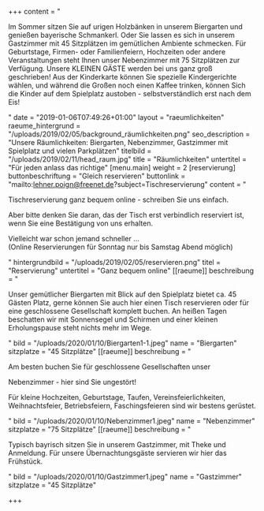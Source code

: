 +++
content = "<p>Im Sommer sitzen Sie auf urigen Holzbänken in unserem Biergarten und genießen bayerische Schmankerl. Oder Sie lassen es sich in unserem Gastzimmer mit 45 Sitzplätzen im gemütlichen Ambiente schmecken. Für Geburtstage, Firmen- oder Familienfeiern, Hochzeiten oder andere Veranstaltungen steht Ihnen unser Nebenzimmer mit 75 Sitzplätzen zur Verfügung. Unsere KLEINEN GÄSTE werden bei uns ganz groß geschrieben! Aus der Kinderkarte können Sie spezielle Kindergerichte wählen, und während die Großen noch einen Kaffee trinken, können Sich die Kinder auf dem Spielplatz austoben - selbstverständlich erst nach dem Eis!</p>"
date = "2019-01-06T07:49:26+01:00"
layout = "raeumlichkeiten"
raeume_hintergrund = "/uploads/2019/02/05/background_räumlichkeiten.png"
seo_description = "Unsere Räumlichkeiten: Biergarten, Nebenzimmer, Gastzimmer mit Spielplatz und vielen Parkplätzen"
titelbild = "/uploads/2019/02/11/head_raum.jpg"
title = "Räumlichkeiten"
untertitel = "Für jeden anlass das richtige"
[menu.main]
weight = 2
[reservierung]
buttonbeschriftung = "Gleich reservieren"
buttonlink = "mailto:lehner.poign@freenet.de?subject=Tischreservierung"
content = "<p>Tischreservierung ganz bequem online - schreiben Sie uns einfach.</p><p>Aber bitte denken Sie daran, das der Tisch erst verbindlich reserviert ist, wenn Sie eine Bestätigung von uns erhalten.</p><p>Vielleicht war schon jemand schneller ...<br>(Online Reservierungen für Sonntag nur bis Samstag Abend möglich)</p>"
hintergrundbild = "/uploads/2019/02/05/reservieren.png"
titel = "Reservierung"
untertitel = "Ganz bequem online"
[[raeume]]
beschreibung = "<p>Unser gemütlicher Biergarten mit Blick auf den Spielplatz bietet ca. 45 Gästen Platz, gerne können Sie auch hier einen Tisch reservieren oder für eine geschlossene Gesellschaft komplett buchen. An heißen Tagen beschatten wir mit Sonnensegel und Schirmen und einer kleinen Erholungspause steht nichts mehr im Wege.</p>"
bild = "/uploads/2020/01/10/Biergarten1-1.jpeg"
name = "Biergarten"
sitzplatze = "45 Sitzplätze"
[[raeume]]
beschreibung = "<p>Am besten buchen Sie für geschlossene Gesellschaften unser </p><p>Nebenzimmer - hier sind Sie ungestört!</p><p>Für kleine Hochzeiten, Geburtstage, Taufen, Vereinsfeierlichkeiten, Weihnachtsfeier, Betriebsfeiern, Faschingsfeieren sind wir bestens gerüstet.</p>"
bild = "/uploads/2020/01/10/Nebenzimmer1.jpeg"
name = "Nebenzimmer"
sitzplatze = "75 Sitzplätze"
[[raeume]]
beschreibung = "<p>Typisch bayrisch sitzen Sie in unserem Gastzimmer, mit Theke und Anmeldung. Für unsere Übernachtungsgäste servieren wir hier das Frühstück.</p>"
bild = "/uploads/2020/01/10/Gastzimmer1.jpeg"
name = "Gastzimmer"
sitzplatze = "45 Sitzplätze"

+++
